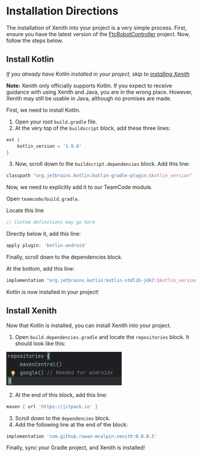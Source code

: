 # Installation Directions
The installation of Xenith into your project is a very simple process. First, ensure you have the 
latest version of the [FtcRobotController](https://github.com/First-Tech-Challenge/FtcRobotController) 
project. Now, follow the steps below.

## Install Kotlin
_If you already have Kotlin installed in your project, skip to [installing Xenith](#Install-Xenith)_

**Note:** Xenith only officially supports Kotlin. If you expect to receive guidance with using
Xenith and Java, you are in the wrong place. However, Xenith may still be usable in Java, although
no promises are made.

First, we need to install Kotlin. 

1. Open your root `build.gradle` file.
2. At the very top of the `buildscript` block, add these three lines:
```groovy
ext {
    kotlin_version = '1.9.0'
}
```
3. Now, scroll down to the `buildscript.dependencies` block. Add this line:
```groovy
classpath "org.jetbrains.kotlin:kotlin-gradle-plugin:$kotlin_version"
```

Now, we need to explicitly add it to our TeamCode module.

Open `teamcode/build.gradle`.

Locate this line
```groovy
// Custom definitions may go here
```

Directly below it, add this line:
```groovy
apply plugin: 'kotlin-android'
```

Finally, scroll down to the dependencies block.

At the bottom, add this line:
```groovy
implementation "org.jetbrains.kotlin:kotlin-stdlib-jdk7:$kotlin_version"
```

Kotlin is now installed in your project!

## Install Xenith
Now that Kotlin is installed, you can install Xenith into your project.

1. Open `build.dependencies.gradle` and locate the `repositories` block. It should look like this:

![](../images/empty-repositories-block.png)

2. At the end of this  block, add this line:
```groovy
maven { url 'https://jitpack.io' }
```
3. Scroll down to the `dependencies` block.
4. Add the following line at the end of the block:
```groovy
implementation 'com.github.rowan-mcalpin:xenith:0.0.0.5'
```

Finally, sync your Gradle project, and Xenith is installed!